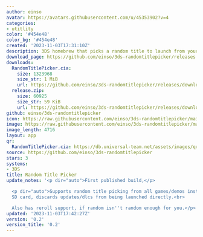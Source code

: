```yaml
---
author: einso
avatar: https://avatars.githubusercontent.com/u/45353902?v=4
categories:
- utitlity
color: '#454e48'
color_bg: '#454e48'
created: '2023-11-03T17:31:10Z'
description: 3DS homebrew that picks a random title to launch from your SD card
download_page: https://github.com/einso/3ds-randomtitlepicker/releases
downloads:
  RandomTitlePicker.cia:
    size: 1323968
    size_str: 1 MiB
    url: https://github.com/einso/3ds-randomtitlepicker/releases/download/0.2/RandomTitlePicker.cia
  release.zip:
    size: 60925
    size_str: 59 KiB
    url: https://github.com/einso/3ds-randomtitlepicker/releases/download/0.2/release.zip
github: einso/3ds-randomtitlepicker
icon: https://raw.githubusercontent.com/einso/3ds-randomtitlepicker/main/icon.png
image: https://raw.githubusercontent.com/einso/3ds-randomtitlepicker/main/icon.png
image_length: 4716
layout: app
qr:
  RandomTitlePicker.cia: https://db.universal-team.net/assets/images/qr/randomtitlepicker-cia.png
source: https://github.com/einso/3ds-randomtitlepicker
stars: 3
systems:
- 3DS
title: Random Title Picker
update_notes: '<p dir="auto">First published build,</p>

  <p dir="auto">Supports random title picking from all games/demos installed to the
  SD card, discards updates/dlcs from being launched directly.<br>

  Also has reroll support, if random isn''t random enough for you.</p>'
updated: '2023-11-03T17:42:27Z'
version: '0.2'
version_title: '0.2'
---
```

